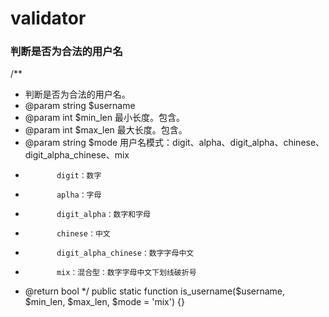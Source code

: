 # validator

### 判断是否为合法的用户名
/**
 * 判断是否为合法的用户名。
 * @param string $username
 * @param int $min_len 最小长度。包含。
 * @param int $max_len 最大长度。包含。
 * @param string $mode 用户名模式：digit、alpha、digit_alpha、chinese、digit_alpha_chinese、mix
 *            digit：数字
 *            aplha：字母
 *            digit_alpha：数字和字母
 *            chinese：中文
 *            digit_alpha_chinese：数字字母中文
 *            mix：混合型：数字字母中文下划线破折号
 * @return bool
 */
public static function is_username($username, $min_len, $max_len, $mode = 'mix') {}